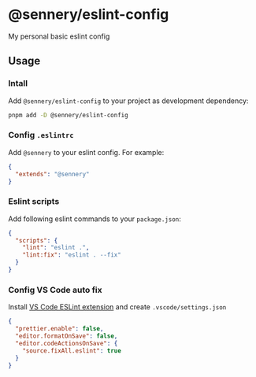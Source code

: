 # @sennery/eslint-config

My personal basic eslint config

## Usage

### Intall

Add `@sennery/eslint-config` to your project as development dependency:

```sh
pnpm add -D @sennery/eslint-config
```

### Config `.eslintrc`

Add `@sennery` to your eslint config. For example:

```json
{
  "extends": "@sennery"
}
```

### Eslint scripts

Add following eslint commands to your `package.json`:

```json
{
  "scripts": {
    "lint": "eslint .",
    "lint:fix": "eslint . --fix"
  }
}
```

### Config VS Code auto fix

Install [VS Code ESLint extension](https://marketplace.visualstudio.com/items?itemName=dbaeumer.vscode-eslint) and create `.vscode/settings.json`

```json
{
  "prettier.enable": false,
  "editor.formatOnSave": false,
  "editor.codeActionsOnSave": {
    "source.fixAll.eslint": true
  }
}
```
